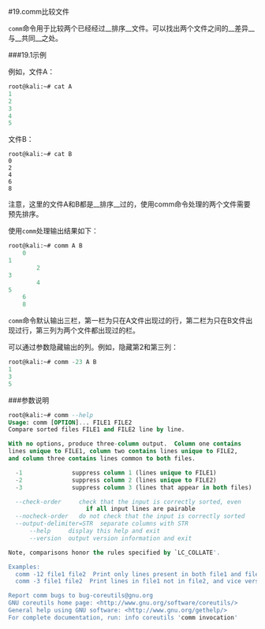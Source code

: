 #19.comm比较文件

`comm`命令用于比较两个已经经过__排序__文件。可以找出两个文件之间的__差异__与__共同__之处。

###19.1示例
  
例如，文件A：
```sql
root@kali:~# cat A
1
2
3
4
5
```
文件B：
```
root@kali:~# cat B
0
2
4
6
8
```
注意，这里的文件A和B都是__排序__过的，使用comm命令处理的两个文件需要预先排序。
  
使用`comm`处理输出结果如下：
```sql
root@kali:~# comm A B
	0
1
		2
3
		4
5
	6
	8
```
`comm`命令默认输出三栏，第一栏为只在A文件出现过的行，第二栏为只在B文件出现过行，第三列为两个文件都出现过的栏。

可以通过参数隐藏输出的列。例如，隐藏第2和第三列：

```sql
root@kali:~# comm -23 A B
1
3
5
```

###参数说明
```sql
root@kali:~# comm --help
Usage: comm [OPTION]... FILE1 FILE2
Compare sorted files FILE1 and FILE2 line by line.

With no options, produce three-column output.  Column one contains
lines unique to FILE1, column two contains lines unique to FILE2,
and column three contains lines common to both files.

  -1              suppress column 1 (lines unique to FILE1)
  -2              suppress column 2 (lines unique to FILE2)
  -3              suppress column 3 (lines that appear in both files)

  --check-order     check that the input is correctly sorted, even
                      if all input lines are pairable
  --nocheck-order   do not check that the input is correctly sorted
  --output-delimiter=STR  separate columns with STR
      --help     display this help and exit
      --version  output version information and exit

Note, comparisons honor the rules specified by `LC_COLLATE'.

Examples:
  comm -12 file1 file2  Print only lines present in both file1 and file2.
  comm -3 file1 file2  Print lines in file1 not in file2, and vice versa.

Report comm bugs to bug-coreutils@gnu.org
GNU coreutils home page: <http://www.gnu.org/software/coreutils/>
General help using GNU software: <http://www.gnu.org/gethelp/>
For complete documentation, run: info coreutils 'comm invocation'
```



